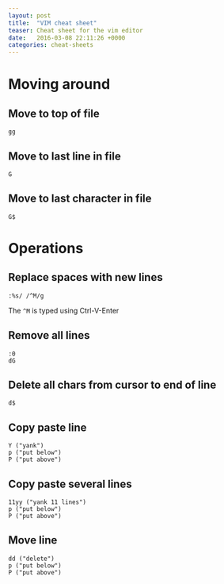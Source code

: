 ```yaml
---
layout: post
title:  "VIM cheat sheet"
teaser: Cheat sheet for the vim editor
date:   2016-03-08 22:11:26 +0000
categories: cheat-sheets
---
```


# Moving around

## Move to top of file

    gg
    
## Move to last line in file

    G
    
## Move to last character in file

    G$

# Operations

## Replace spaces with new lines

    :%s/ /^M/g    

The `^M` is typed using Ctrl-V-Enter

## Remove all lines

    :0
    dG
    
## Delete all chars from cursor to end of line

    d$
    
## Copy paste line
```shell
Y ("yank")
p ("put below")
P ("put above")
```

## Copy paste several lines
```shell
11yy ("yank 11 lines")
p ("put below")
P ("put above")
```

## Move line
```shell
dd ("delete")
p ("put below")
P ("put above")
```
    

